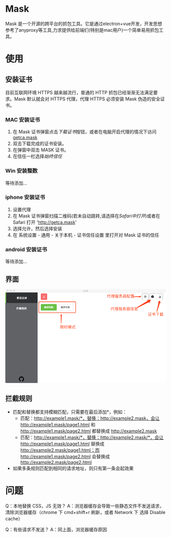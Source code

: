 Mask
====
Mask 是一个开源的跨平台的抓包工具。它是通过electron+vue开发，开发思想参考了anyproxy等工具,力求提供给前端们(特别是mac用户)一个简单易用抓包工具。

使用
===

## 安装证书

目前互联网环境 HTTPS 越来越流行，普通的 HTTP 抓包已经渐渐无法满足要求。Mask 默认就会对 HTTPS 代理，代理 HTTPS 必须安装 Mask 伪造的安全证书。

### MAC 安装证书

1. 在 Mask 证书弹窗点击*下载证书*按钮，或者在电脑开启代理的情况下访问 [getca.mask](http://getca.mask)
2. 双击下载完成的证书安装。
3. 在弹窗中双击 MASK 证书。
4. 在信任一栏选择*始终信任*

### Win 安装整数

等待添加...

### iphone 安装证书

1. 设置代理
2. 在 Mask 证书弹窗扫描二维码(若未自动跳转,请选择在*Safari中打开*)或者在 Safari 打开 'http://getca.mask'
3. 选择允许，然后选择安装
4. 在 系统设置 - 通用 - 关于本机 - 证书信任设置 里打开对 Mask 证书的信任

### android 安装证书

等待添加...

## 界面

![](./readmeImage/cn/introduction.png)

## 拦截规则

- 匹配和替换都支持模糊匹配，只需要在最后添加*，例如：
  - 匹配：http://example1.mask/*，替换：http://example2.mask，会让 http://example1.mask/page1.html 和 http://example1.mask/page2.html 都替换成 http://example2.mask
  - 匹配：http://example1.mask/*，替换：http://example2.mask/*，会让 http://example1.mask/page1.html 替换成 http://example2.mask/page1.html；而 http://example1.mask/page2.html 会替换成 http://example2.mask/page2.html
- 如果多条规则匹配到相同的请求地址，则只有第一条会起效果

问题
===

Q：本地替换 CSS，JS 无效？
A：浏览器缓存会导致一些静态文件不发送请求，清除浏览器缓存（chrome 下 cmd+shift+r 刷新，或者 Network 下 选择 Disable cache）

Q：有些请求不发送？
A：同上面，浏览器缓存原因
